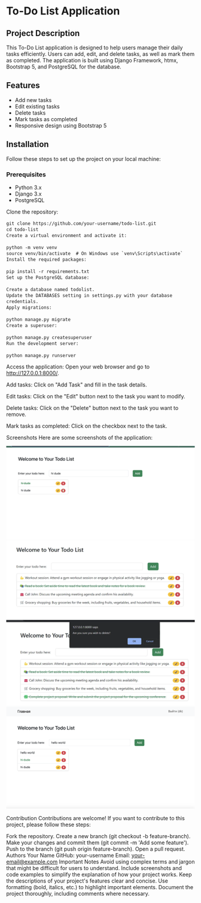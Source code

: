 # To-Do List Application

## Project Description

This To-Do List application is designed to help users manage their daily tasks efficiently. Users can add, edit, and delete tasks, as well as mark them as completed. The application is built using Django Framework, htmx, Bootstrap 5, and PostgreSQL for the database.

## Features

- Add new tasks
- Edit existing tasks
- Delete tasks
- Mark tasks as completed
- Responsive design using Bootstrap 5

## Installation

Follow these steps to set up the project on your local machine:

### Prerequisites

- Python 3.x
- Django 3.x
- PostgreSQL

Clone the repository:
```
git clone https://github.com/your-username/todo-list.git
cd todo-list
Create a virtual environment and activate it:

python -m venv venv
source venv/bin/activate  # On Windows use `venv\Scripts\activate`
Install the required packages:

pip install -r requirements.txt
Set up the PostgreSQL database:

Create a database named todolist.
Update the DATABASES setting in settings.py with your database credentials.
Apply migrations:

python manage.py migrate
Create a superuser:

python manage.py createsuperuser
Run the development server:

python manage.py runserver

```

Access the application:
Open your web browser and go to http://127.0.0.1:8000/.

Add tasks:
Click on "Add Task" and fill in the task details.

Edit tasks:
Click on the "Edit" button next to the task you want to modify.

Delete tasks:
Click on the "Delete" button next to the task you want to remove.

Mark tasks as completed:
Click on the checkbox next to the task.

Screenshots
Here are some screenshots of the application:


![Home Page](img/123.png)
![Add Task](img/456.png)
![Edit Task](img/678.png)
![Completed Tasks](img/789.png)


Contribution
Contributions are welcome! If you want to contribute to this project, please follow these steps:

Fork the repository.
Create a new branch (git checkout -b feature-branch).
Make your changes and commit them (git commit -m 'Add some feature').
Push to the branch (git push origin feature-branch).
Open a pull request.
Authors
Your Name
GitHub: your-username
Email: your-email@example.com
Important Notes
Avoid using complex terms and jargon that might be difficult for users to understand.
Include screenshots and code examples to simplify the explanation of how your project works.
Keep the descriptions of your project's features clear and concise.
Use formatting (bold, italics, etc.) to highlight important elements.
Document the project thoroughly, including comments where necessary.